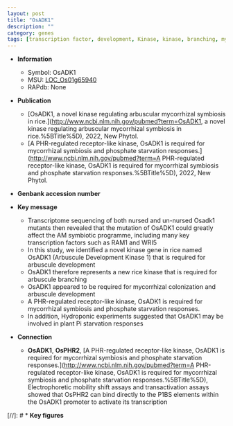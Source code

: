 ```yaml
---
layout: post
title: "OsADK1"
description: ""
category: genes
tags: [transcription factor, development, Kinase, kinase, branching, mycorrhizal symbiosis, phosphate, Pi, pi,  pi , symbiosis, phosphate starvation, phosphate starvation response]
---
```


* **Information**  
    + Symbol: OsADK1  
    + MSU: [LOC_Os01g65940](http://rice.uga.edu/cgi-bin/ORF_infopage.cgi?orf=LOC_Os01g65940)  
    + RAPdb: None  

* **Publication**  
    + [OsADK1, a novel kinase regulating arbuscular mycorrhizal symbiosis in rice.](http://www.ncbi.nlm.nih.gov/pubmed?term=OsADK1, a novel kinase regulating arbuscular mycorrhizal symbiosis in rice.%5BTitle%5D), 2022, New Phytol.
    + [A PHR-regulated receptor-like kinase, OsADK1 is required for mycorrhizal symbiosis and phosphate starvation responses.](http://www.ncbi.nlm.nih.gov/pubmed?term=A PHR-regulated receptor-like kinase, OsADK1 is required for mycorrhizal symbiosis and phosphate starvation responses.%5BTitle%5D), 2022, New Phytol.

* **Genbank accession number**  

* **Key message**  
    + Transcriptome sequencing of both nursed and un-nursed Osadk1 mutants then revealed that the mutation of OsADK1 could greatly affect the AM symbiotic programme, including many key transcription factors such as RAM1 and WRI5
    + In this study, we identified a novel kinase gene in rice named OsADK1 (Arbuscule Development Kinase 1) that is required for arbuscule development
    + OsADK1 therefore represents a new rice kinase that is required for arbuscule branching
    + OsADK1 appeared to be required for mycorrhizal colonization and arbuscule development
    + A PHR-regulated receptor-like kinase, OsADK1 is required for mycorrhizal symbiosis and phosphate starvation responses.
    + In addition, Hydroponic experiments suggested that OsADK1 may be involved in plant Pi starvation responses

* **Connection**  
    + __OsADK1__, __OsPHR2__, [A PHR-regulated receptor-like kinase, OsADK1 is required for mycorrhizal symbiosis and phosphate starvation responses.](http://www.ncbi.nlm.nih.gov/pubmed?term=A PHR-regulated receptor-like kinase, OsADK1 is required for mycorrhizal symbiosis and phosphate starvation responses.%5BTitle%5D),  Electrophoretic mobility shift assays and transactivation assays showed that OsPHR2 can bind directly to the P1BS elements within the OsADK1 promoter to activate its transcription

[//]: # * **Key figures**  


